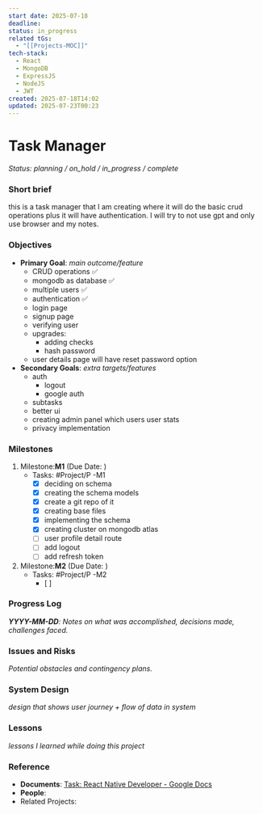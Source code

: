 ```yaml
---
start date: 2025-07-18
deadline: 
status: in_progress
related tGs:
  - "[[Projects-MOC]]"
tech-stack:
  - React
  - MongoDB
  - ExpressJS
  - NodeJS
  - JWT
created: 2025-07-18T14:02
updated: 2025-07-23T00:23
---
```

# Task Manager
*Status: planning /  on_hold / in_progress / complete*
### Short brief
this is a task manager that I am creating where it will do the basic crud operations plus it will have authentication. I will try to not use gpt and only use browser and my notes. 

### **Objectives**
- **Primary Goal**: *main outcome/feature*
	- CRUD operations ✅
	- mongodb as database ✅
	- multiple users ✅
	- authentication ✅
	- login page 
	- signup page
	- verifying user
	- upgrades:
		- adding checks
		- hash password
	- user details page will have reset password option
- **Secondary Goals**: *extra targets/features*
	- auth
		- logout
		- google auth
	- subtasks
	- better ui
	- creating admin panel which users user stats
	- privacy implementation

### **Milestones**

1. Milestone:**M1** (Due Date: )
   - Tasks: #Project/P -M1
      - [x] deciding on schema
      - [x] creating the schema models
      - [x] create a git repo of it
      - [x] creating base files
      - [x] implementing the schema
      - [x] creating cluster on mongodb atlas
	 - [ ] user profile detail route
      - [ ] add logout
      - [ ] add refresh token 

2. Milestone:**M2** (Due Date: )
   - Tasks: #Project/P -M2
     - [ ] 


### **Progress Log**
***YYYY-MM-DD**: Notes on what was accomplished, decisions made, challenges faced.*



### Issues and Risks
*Potential obstacles and contingency plans.*


### System Design
*design that shows user journey + flow of data in system*

### Lessons
*lessons I learned while doing this project*


### **Reference**
- **Documents**: [Task: React Native Developer - Google Docs](https://docs.google.com/document/d/1fdO05vr8X-qskvnsUREhVf8A5X9ZajFx0XMvvo79CVo/edit?tab=t.0#heading=h.v0h6opl86rqj)
- **People**: 
- Related Projects: 




